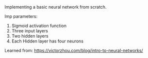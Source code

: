 Implementing a basic neural network from scratch.

Imp parameters:
1. Sigmoid activation function
2. Three input layers
3. Two hidden layers
4. Each Hidden layer has four neurons

Learned from:
https://victorzhou.com/blog/intro-to-neural-networks/
